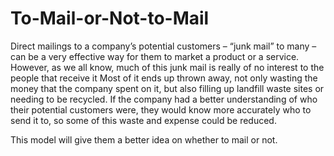 # To-Mail-or-Not-to-Mail
Direct mailings to a company’s potential customers – “junk mail” to many – can be a very effective way for them to market a product or a service. 
However, as we all know, much of this junk mail is really of no interest to the people that receive it
Most of it ends up thrown away, not only wasting the money that the company spent on it, but also filling up landfill waste sites or needing to be recycled. 
If the company had a better understanding of who their potential customers were, they would know more accurately who to send it to, so some of this waste and expense could be reduced.

This model will give them a better idea on whether to mail or not.
